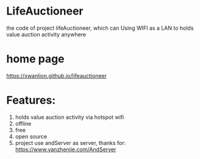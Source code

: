 # LifeAuctioneer
the code of project lifeAuctioneer, which can Using WIFI as a LAN to holds value auction activity anywhere
# home page
https://xwanlion.github.io/lifeauctioneer
# Features:
1) holds value auction activity via hotspot wifi
2) offline
3) free
4) open source
5) project use andServer as server, thanks for: https://www.yanzhenjie.com/AndServer
